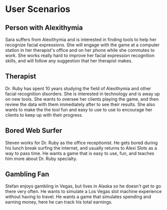 # User Scenarios

## Person with Alexithymia
Sara suffers from Alexithymia and is interested in finding tools to help her recognize facial expressions. She will engage with the game at a computer station in her therapist's office and on her phone while she commutes to work. She works really hard to improve her facial expression recognition skills, and will follow any suggestion that her therapist makes.
## Therapist
Dr. Ruby has spent 10 years studying the field of Alexithymia and other facial recognition disorders. She is interested in technology and is away up on new tools. She wants to oversee her clients playing the game, and then review the data with them immediately after to see their results. She also wants to make the the tool fun and easy to use to use to encourage her clients to keep up with their progress.
## Bored Web Surfer
Steven works for Dr. Ruby as the office receptionist. He gets bored during his lunch break surfing the internet, and usually returns to Alexi Slots as a way to pass time. He wants a game that is easy to use, fun, and teaches him more about Dr. Ruby specialty.
## Gambling Fan
Stefan enjoys gambling in Vegas, but lives in Alaska so he doesn't get to go there very often. He wants to simulate a Los Vegas slot machine experience without having to travel. He wants a game that simulates spending and earning money, here he can track his total earnings.
